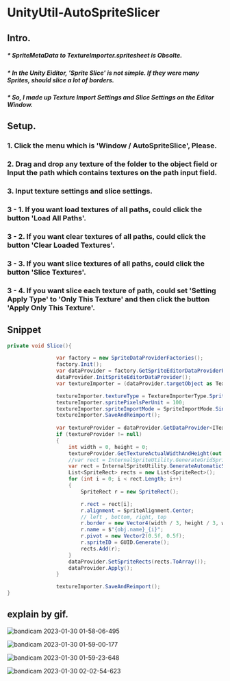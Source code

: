 # UnityUtil-AutoSpriteSlicer

## Intro.

##### * <b>SpriteMetaData</b> to TextureImporter.spritesheet is <b>Obsolte</b>.
##### * In the Unity Eiditor, 'Sprite Slice' is not simple. If they were many Sprites, should slice a lot of borders.
##### * So, I made up Texture Import Settings and Slice Settings on the Editor Window.

## Setup.

### 1. Click the menu which is 'Window / AutoSpriteSlice', Please.
### 2. Drag and drop any texture of the folder to the object field or Input the path which contains textures on the path input field.
### 3. Input texture settings and slice settings.
### 3 - 1. If you want load textures of all paths, could click the button 'Load All Paths'.
### 3 - 2. If you want clear textures of all paths, could click the button 'Clear Loaded Textures'.
### 3 - 3. If you want slice textures of all paths, could click the button 'Slice Textures'.
### 3 - 4. If you want slice each texture of path, could set 'Setting Apply Type' to 'Only This Texture' and then click the button 'Apply Only This Texture'.

## Snippet

```C#
private void Slice(){

                var factory = new SpriteDataProviderFactories();
                factory.Init();
                var dataProvider = factory.GetSpriteEditorDataProviderFromObject(obj);
                dataProvider.InitSpriteEditorDataProvider();
                var textureImporter = (dataProvider.targetObject as TextureImporter);

                textureImporter.textureType = TextureImporterType.Sprite;
                textureImporter.spritePixelsPerUnit = 100;
                textureImporter.spriteImportMode = SpriteImportMode.Single;
                textureImporter.SaveAndReimport();
                
                var textureProvider = dataProvider.GetDataProvider<ITextureDataProvider>();
                if (textureProvider != null)
                {
                    int width = 0, height = 0;
                    textureProvider.GetTextureActualWidthAndHeight(out width, out height);
                    //var rect = InternalSpriteUtility.GenerateGridSpriteRectangles(obj as Texture2D, Vector2.zero, new Vector2(64,64), Vector2.zero, true); 
                    var rect = InternalSpriteUtility.GenerateAutomaticSpriteRectangles(obj as Texture2D, width,0);
                    List<SpriteRect> rects = new List<SpriteRect>();
                    for (int i = 0; i < rect.Length; i++)
                    {
                        SpriteRect r = new SpriteRect();

                        r.rect = rect[i];
                        r.alignment = SpriteAlignment.Center;
                        // left , bottom, right, top
                        r.border = new Vector4(width / 3, height / 3, width / 3,height / 3);
                        r.name = $"{obj.name}_{i}";
                        r.pivot = new Vector2(0.5f, 0.5f);
                        r.spriteID = GUID.Generate();
                        rects.Add(r);
                    }
                    dataProvider.SetSpriteRects(rects.ToArray());
                    dataProvider.Apply();
                }

                textureImporter.SaveAndReimport();
}
```

## explain by gif.

![bandicam 2023-01-30 01-58-06-495](https://user-images.githubusercontent.com/123732566/215343356-08556903-6e4d-49d4-9126-b077ddf28093.gif)

![bandicam 2023-01-30 01-59-00-177](https://user-images.githubusercontent.com/123732566/215343466-f37ea38a-ae89-421c-a019-82c2d2ec1c93.gif)

![bandicam 2023-01-30 01-59-23-648](https://user-images.githubusercontent.com/123732566/215343406-38e340ad-bed0-4261-892c-cc90f3b9f63f.gif)

![bandicam 2023-01-30 02-02-54-623](https://user-images.githubusercontent.com/123732566/215343533-df5daa11-7f07-4c3d-b329-7b28ef533414.gif)

